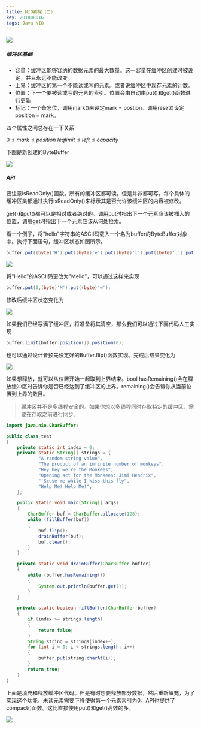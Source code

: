 ```yaml
---
title: NIO初探（二）
key: 201808016
tags: Java NIO
---
```


![](http://p73rf095s.bkt.clouddn.com/18-8-16/99802562.jpg)

##### 缓冲区基础

* 容量：缓冲区能够容纳的数据元素的最大数量。这一容量在缓冲区创建时被设定，并且永远不能改变。
* 上界：缓冲区的第一个不能读或写的元素。或者说缓冲区中现存元素的计数。
* 位置：下一个要被读或写的元素的索引。位置会由自动由put()和get()函数进行更新
* 标记：一个备忘位，调用mark()来设定mark = postion。调用reset()设定position = mark。

四个属性之间总存在一下关系

$0 \leq mark \leq position \ leq limit \leq left \leq capacity$

下图是新创建的ByteBuffer

![](http://p73rf095s.bkt.clouddn.com/18-8-16/90300912.jpg)

##### API

要注意isReadOnly()函数。所有的缓冲区都可读，但是并非都可写，每个具体的缓冲区类都通过执行isReadOnly()来标示其是否允许该缓冲区的内容被修改。

get()和put()都可以是相对或者绝对的。调用put时指出下一个元素应该被插入的位置，调用get时指出下一个元素应该从何处检索。

看一个例子，将"hello"字符串的ASCII码载入一个名为buffer的ByteBuffer对象中。执行下面语句，缓冲区状态如图所示。

```java
buffer.put((byte)'H').put((byte)'e').put((byte)'l').put((byte)'l').put((byte)'o');
```



![](http://p73rf095s.bkt.clouddn.com/18-8-16/70592624.jpg)

将"Hello"的ASCII码更改为"Mello"，可以通过这样来实现

```java
buffer.put(0,(byte)'M').put((byte)'w');
```



修改后缓冲区状态变化为

![](http://p73rf095s.bkt.clouddn.com/18-8-16/98859353.jpg)

如果我们已经写满了缓冲区，将准备将其清空，那么我们可以通过下面代码人工实现

```java
buffer.limit(buffer.position()).position(0);
```

也可以通过设计者预先设定好的Buffer.flip()函数实现。完成后结果变化为

![](http://p73rf095s.bkt.clouddn.com/18-8-16/10947269.jpg)

如果想释放，就可以从位置开始一起取到上界结束。bool hasRemaining()会在释放缓冲区时告诉你是否已经达到了缓冲区的上界。remaining()会告诉你从当前位置到上界的数目。

>缓冲区并不是多线程安全的。如果你想以多线程同时存取特定的缓冲区，需要在存取之前进行同步。

```java
import java.nio.CharBuffer;

public class test
{
    private static int index = 0;
    private static String[] strings = {
            "A random string value",
            "The product of an infinite number of monkeys",
            "Hey hey we're the Monkees",
            "Opening act for the Monkees: Jimi Hendrix",
            "'Scuse me while I kiss this fly",
            "Help Me! Help Me!",
    };

    public static void main(String[] args)
    {
        CharBuffer buf = CharBuffer.allocate(128);
        while (fillBuffer(buf))
        {
            buf.flip();
            drainBuffer(buf);
            buf.clear();
        }
    }

    private static void drainBuffer(CharBuffer buffer)
    {
        while (buffer.hasRemaining())
        {
            System.out.println(buffer.get());
        }
    }

    private static boolean fillBuffer(CharBuffer buffer)
    {
        if (index >= strings.length)
        {
            return false;
        }
        String string = strings[index++];
        for (int i = 0; i < strings.length; i++)
        {
            buffer.put(string.charAt(i));
        }
        return true;
    }
}
```

上面是填充和释放缓冲区代码。但是有时想要释放部分数据，然后重新填充，为了实现这个功能，未读元素需要下移使得第一个元素索引为0。API也提供了compact()函数。这比直接使用put()和get()高效的多。

![](http://p73rf095s.bkt.clouddn.com/18-8-16/96317214.jpg)

